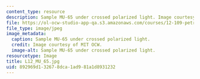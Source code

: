 ```yaml
---
content_type: resource
description: Sample MU-65 under crossed polarized light. Image courtesy of MIT OCW.
file: https://ol-ocw-studio-app-qa.s3.amazonaws.com/courses/12-109-petrology-fall-2005/892969d132678dca1ad981a1d8931232_L12_MU_65.jpg
file_type: image/jpeg
image_metadata:
  caption: Sample MU-65 under crossed polarized light.
  credit: Image courtesy of MIT OCW.
  image-alt: Sample MU-65 under crossed polarized light.
resourcetype: Image
title: L12_MU_65.jpg
uid: 892969d1-3267-8dca-1ad9-81a1d8931232
---
```

